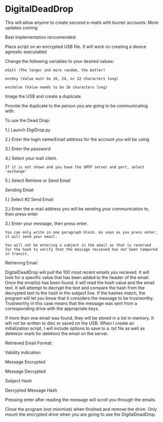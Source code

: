 # DigitalDeadDrop
This will allow anyone to create secured e-mails with burner accounts. More updates coming


Best implementation reccomended:

  Place script on an encrypted USB file. (I will work on creating a device agnostic executable)
  
  Change the following variables to your desired values:
  
    eSalt (The longer and more random, the better)
    
    encKey (Value must be 16, 24, or 32 characters long)
    
    encValue (Value needs to be 16 characters long)
    
  Image the USB and create a duplicate.
  
  Provide the duplicate to the person you are going to be communicating with.
  
  
  
To use the Dead Drop:

  1.) Launch DigiDrop.py
  
  2.) Enter the login name/Email address for the account you will be using
  
  3.) Enter the password 
  
  4.) Select your mail client.
  
    If it is not shown and you have the SMTP server and port, select 'exchange'
    
  5.) Select Retrieve or Send Email
  
  
  
Sending Email

  1.) Select #2 Send Email
  
  2.) Enter the e-mail address you will be sending your communication to, then press enter
  
  3.) Enter your message, then press enter.
  
    You can only write in one paragraph block. As soon as you press enter, it will send your email.
    
    You will not be entering a subject in the email as that is reserved for the hash to verify that the message recieved has not been tampered in transit.
    
    
    
Retrieving Email

  DigitalDeadDrop will pull the 100 most recent emails you recieved. It will look for a specific value that has been added to the header of the email. Once the email(s) has been found, it will read the hash value and the email text. It will attempt to decrypt the text and compare the hash from the decrypted text to the hash in the subject line. If the hashes match, the program will let you know that it considers the message to be trustworthy. Trustworthy in this case means that the message was sent from a corresponding drive with the appropriate keys.
  
  If more than one email was found, they will be stored in a list in memory. It will not be written to disc or saved on the USB. When I create an initialization script, I will include options to save to a .txt file as well as delete(or mark for deletion) the email on the server.
  
  
  Retrieved Email Format:
  
  Validity indication
  
  Message Encrypted
  
  Message Decrypted
  
  
  
  Subject Hash
  
  Decrypted Message Hash
  
  
  Pressing enter after reading the message will scroll you through the emails.

Close the program (not minimize) when finished and remove the drive. Only mount the encrypted drive when you are going to use the DigitalDeadDrop.
